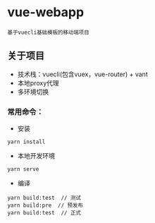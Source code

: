 # vue-webapp

    基于vuecli基础模板的移动端项目

## 关于项目

* 技术栈：vuecli(包含vuex，vue-router) + vant
* 本地proxy代理
* 多环境切换 

### 常用命令：

* 安装
```
yarn install
```
* 本地开发环境
```
yarn serve
```

* 编译
```
yarn build:test  // 测试
yarn build:pre  // 预发布
yarn build:test  // 正式
```

 
